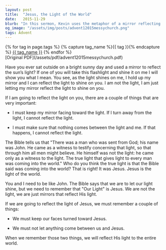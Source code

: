 ```yaml
---
layout: post
title:  "Jesus, the Light of the World"
date:   2015-11-29
blurb: "In this sermon, Kevin uses the metaphor of a mirror reflecting light to explain the role of Jesus as the light of the world. He emphasizes the importance of keeping our faces turned towards Jesus and not letting anything come between us and Him. This way, we can reflect His light to the entire world."
og_image: "/assets/img/posts/advent12015messychurch.png"
tags: Advent
---    
```

<div class="tag-pills">
  {% for tag in page.tags %}
    {% capture tag_name %}{{ tag }}{% endcapture %}
    <a href="{{ site.baseurl }}/tag/{{ tag_name | slugify }}" class="tag-pill">{{ tag_name }}</a>
  {% endfor %}
</div>
[Original PDF](/assets/pdf/advent12015messychurch.pdf)

Have you ever sat outside on a bright sunny day and used a mirror to reflect the sun’s light? If one of you will take this flashlight and shine it on me I will show you what I mean. You see, as the light shines on me, I hold up my mirror and I can reflect the light to shine on you. I am not the light, I am just letting my mirror reflect the light to shine on you.

If I am going to reflect the light on you, there are a couple of things that are very important:

- I must keep my mirror facing toward the light. If I turn away from the light, I cannot reflect the light.

- I must make sure that nothing comes between the light and me. If that happens, I cannot reflect the light.

The Bible tells us that "There was a man who was sent from God; his name was John. He came as a witness to testify concerning that light, so that through him all men might believe. He himself was not the light: he came only as a witness to the light. The true light that gives light to every man was coming into the world." Who do you think the true light is that the Bible said was coming into the world? That is right! It was Jesus. Jesus is the light of the world.

You and I need to be like John. The Bible says that we are to let our light shine, but we need to remember that "Our Light" is Jesus. We are not the light, we are just mirrors that reflect His light.

If we are going to reflect the light of Jesus, we must remember a couple of things:

- We must keep our faces turned toward Jesus.

- We must not let anything come between us and Jesus.

When we remember those two things, we will reflect His light to the entire world.
